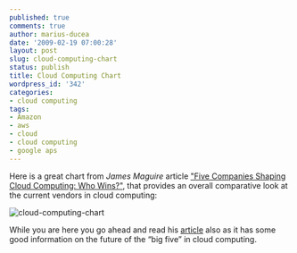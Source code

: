 ```yaml
---
published: true
comments: true
author: marius-ducea
date: '2009-02-19 07:00:28'
layout: post
slug: cloud-computing-chart
status: publish
title: Cloud Computing Chart
wordpress_id: '342'
categories:
- cloud computing
tags:
- Amazon
- aws
- cloud
- cloud computing
- google aps
---
```


Here is a great chart from _James Maguire_ article ["Five Companies Shaping Cloud Computing: Who Wins?"](http://itmanagement.earthweb.com/entdev/article.php/11070_3798591_6/Five-Companies-Shaping-Cloud-Computing-Who-Wins.htm), that provides an overall comparative look at the current vendors in cloud computing:

![cloud-computing-chart](http://linuxsysadminblog.com/images/2009/02/cloud-computing-chart.jpg)

While you are here you go ahead and read his [article](http://itmanagement.earthweb.com/entdev/article.php/11070_3798591_1/Five-Companies-Shaping-Cloud-Computing-Who-Wins.htm) also as it has some good information on the future of the “big five” in cloud computing.
